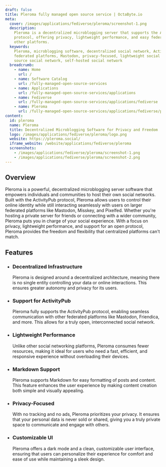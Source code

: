 ```yaml
---
draft: false
title: Pleroma fully managed open source service | OctaByte.io
meta:
  cover: /images/applications/fediverse/pleroma/screenshot-1.png
  description:
    Pleroma is a decentralized microblogging server that supports the ActivityPub
    protocol, offering privacy, lightweight performance, and easy federation with
    other platforms.
  keywords:
    Pleroma, microblogging software, decentralized social network, ActivityPub,
    federated platforms, Mastodon, privacy-focused, lightweight social media, open
    source social network, self-hosted social network
  breadcrumb:
    - name: Home
      url: /
    - name: Software Catalog
      url: /fully-managed-open-source-services
    - name: Applications
      url: /fully-managed-open-source-services/applications
    - name: Fediverse
      url: /fully-managed-open-source-services/applications/fediverse
    - name: Pleroma
      url: /fully-managed-open-source-services/applications/fediverse/pleroma
content:
  id: pleroma
  name: Pleroma
  title: Decentralized Microblogging Software for Privacy and Freedom
  logo: /images/applications/fediverse/pleroma/logo.png
  website: https://pleroma.social/
  iframe_website: /website/applications/fediverse/pleroma
  screenshots:
    - /images/applications/fediverse/pleroma/screenshot-1.png
    - /images/applications/fediverse/pleroma/screenshot-2.png
---
```


## Overview

Pleroma is a powerful, decentralized microblogging server software that empowers individuals and communities to host their own social networks. Built with the ActivityPub protocol, Pleroma allows users to control their online identity while still interacting seamlessly with users on larger federated platforms like Mastodon, Misskey, and Pixelfed. Whether you're hosting a private server for friends or connecting with a wider community, Pleroma puts you in charge of your social experience. With a focus on privacy, lightweight performance, and support for an open protocol, Pleroma provides the freedom and flexibility that centralized platforms can't match.

## Features

- ### Decentralized Infrastructure

  Pleroma is designed around a decentralized architecture, meaning there is no single entity controlling your data or online interactions. This ensures greater autonomy and privacy for its users.

- ### Support for ActivityPub

  Pleroma fully supports the ActivityPub protocol, enabling seamless communication with other federated platforms like Mastodon, Friendica, and more. This allows for a truly open, interconnected social network.

- ### Lightweight Performance

  Unlike other social networking platforms, Pleroma consumes fewer resources, making it ideal for users who need a fast, efficient, and responsive experience without overloading their devices.

- ### Markdown Support

  Pleroma supports Markdown for easy formatting of posts and content. This feature enhances the user experience by making content creation both simple and visually appealing.

- ### Privacy-Focused

  With no tracking and no ads, Pleroma prioritizes your privacy. It ensures that your personal data is never sold or shared, giving you a truly private space to communicate and engage with others.

- ### Customizable UI

  Pleroma offers a dark mode and a clean, customizable user interface, ensuring that users can personalize their experience for comfort and ease of use while maintaining a sleek design.

